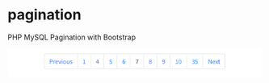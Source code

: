 # pagination
PHP MySQL Pagination with Bootstrap


![Screenshot](https://github.com/typetomamun/pagination/blob/main/ScreenShot.png?raw=true "PHP MySQL Pagination Screenshot")





